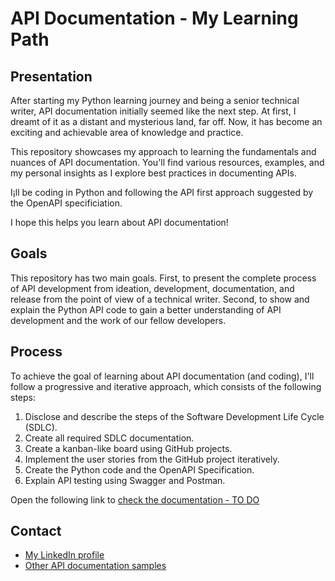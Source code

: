 # API Documentation - My Learning Path  
## Presentation    

After starting my Python learning journey and being a senior technical writer, API documentation initially seemed like the next step. At first, I dreamt of it as a distant and mysterious land, far off. Now, it has become an exciting and achievable area of knowledge and practice.

This repository showcases my approach to learning the fundamentals and nuances of API documentation. You'll find various resources, examples, and my personal insights as I explore best practices in documenting APIs.  

I¡ll be coding in Python and following the API first approach suggested by the OpenAPI specificiation.

I hope this helps you learn about API documentation!  

## Goals  

This repository has two main goals. First, to present the complete process of API development from ideation, development, documentation, and release from the point of view of a technical writer. Second, to show and explain the Python API code to gain a better understanding of API development and the work of our fellow developers.  

## Process  

To achieve the goal of learning about API documentation (and coding), I'll follow a progressive and iterative approach, which consists of the following steps:  

1. Disclose and describe the steps of the Software Development Life Cycle (SDLC).  
2. Create all required SDLC documentation.  
3. Create a kanban-like board using GitHub projects.  
4. Implement the user stories from the GitHub project iteratively.  
5. Create the Python code and the OpenAPI Specification.  
6. Explain API testing using Swagger and Postman.    

Open the following link to [check the documentation - TO DO]()  

## Contact  

* [My LinkedIn profile](https://www.linkedin.com/in/javier-hernandez-fernandez/)  
* [Other API documentation samples](https://technical-write-me.gitbook.io/javier-hernandez/readme/my-portfolio)

